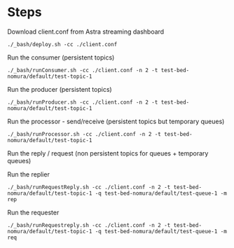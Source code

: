 

# Steps 

Download client.conf from Astra streaming dashboard 

```
./_bash/deploy.sh -cc ./client.conf 
```

Run the consumer (persistent topics)
```
./_bash/runConsumer.sh -cc ./client.conf -n 2 -t test-bed-nomura/default/test-topic-1
```
 
Run the producer (persistent topics)
```
./_bash/runProducer.sh -cc ./client.conf -n 2 -t test-bed-nomura/default/test-topic-1
```


Run the processor - send/receive (persistent topics but temporary queues)

```
./_bash/runProcessor.sh -cc ./client.conf -n 2 -t test-bed-nomura/default/test-topic-1
```


Run the reply / request (non persistent topics for queues + temporary queues)

Run the replier
```
./_bash/runRequestReply.sh -cc ./client.conf -n 2 -t test-bed-nomura/default/test-topic-1 -q test-bed-nomura/default/test-queue-1 -m rep
```

Run the requester
```
./_bash/runRequestreply.sh -cc ./client.conf -n 2 -t test-bed-nomura/default/test-topic-1 -q test-bed-nomura/default/test-queue-1 -m req
```

